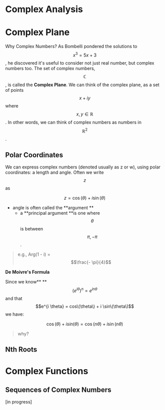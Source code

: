 # Complex Analysis

# Complex Plane

Why Complex Numbers? As Bombelli pondered the solutions to $$x^3 = 5x + 3$$, he discovered it's useful to consider not just real number, but complex numbers too. The set of complex numbers, $$\mathbb{C}$$, is called the **Complex Plane**. We can think of the complex plane, as a set of points $$x + i y$$ where $$x, y \in \mathbb{R}$$. In other words, we can think of complex numbers as numbers in $$\mathbb{R}^2$$.

## Polar Coordinates

We can express complex numbers \(denoted usually as z or w\), using polar coordinates: a length and angle. Often we write $$z$$ as

$$z = \cos(\theta) + i \sin(\theta)$$

* angle is often called the **argument **
  * a **principal argument **is one where $$\theta$$ is between $$\pi, -\pi$$.


> e.g., Arg\(1 - i\) = $$\frac{- \pi}{4}$$

**De Moivre's Formula**

Since we know** **$$(e^{i\theta})^n = e^{i n \theta}$$ and that $$e^{i \theta} = cos\(\theta\) + i \sin\(\theta\)$$ we have: 

$$\cos(\theta) + i sin(\theta) = \cos(n \theta) + i \sin(n \theta)$$

> why?

## Nth Roots

# Complex Functions

## Sequences of Complex Numbers

\[in progress\]


